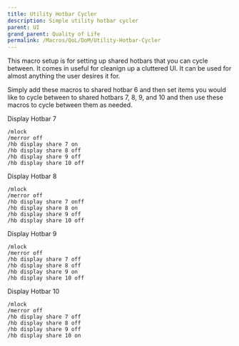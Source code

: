 ```yaml
---
title: Utility Hotbar Cycler
description: Simple utility hotbar cycler
parent: UI
grand_parent: Quality of Life
permalink: /Macros/QoL/DoM/Utility-Hotbar-Cycler
---
```


This macro setup is for setting up shared hotbars that you can cycle between. It comes in useful for cleanign up a cluttered UI. It can be used for almost anything the user desires it for.

Simply add these macros to shared hotbar 6 and then set items you would like to cycle between to shared hotbars 7, 8, 9, and 10 and then use these macros to cycle between them as needed.

Display Hotbar 7
```
/mlock
/merror off
/hb display share 7 on
/hb display share 8 off
/hb display share 9 off
/hb display share 10 off
```

Display Hotbar 8
```
/mlock
/merror off
/hb display share 7 onff
/hb display share 8 on
/hb display share 9 off
/hb display share 10 off
```

Display Hotbar 9
```
/mlock
/merror off
/hb display share 7 off
/hb display share 8 off
/hb display share 9 on
/hb display share 10 off
```

Display Hotbar  10
```
/mlock
/merror off
/hb display share 7 off
/hb display share 8 off
/hb display share 9 off
/hb display share 10 on
```